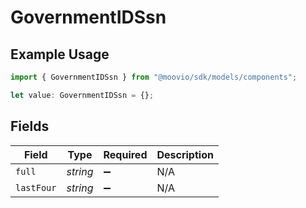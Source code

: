 # GovernmentIDSsn

## Example Usage

```typescript
import { GovernmentIDSsn } from "@moovio/sdk/models/components";

let value: GovernmentIDSsn = {};
```

## Fields

| Field              | Type               | Required           | Description        |
| ------------------ | ------------------ | ------------------ | ------------------ |
| `full`             | *string*           | :heavy_minus_sign: | N/A                |
| `lastFour`         | *string*           | :heavy_minus_sign: | N/A                |